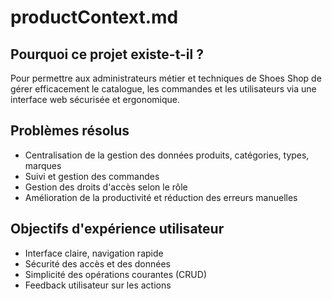 # productContext.md

## Pourquoi ce projet existe-t-il ?

Pour permettre aux administrateurs métier et techniques de Shoes Shop de gérer efficacement le catalogue, les commandes et les utilisateurs via une interface web sécurisée et ergonomique.

## Problèmes résolus

- Centralisation de la gestion des données produits, catégories, types, marques
- Suivi et gestion des commandes
- Gestion des droits d'accès selon le rôle
- Amélioration de la productivité et réduction des erreurs manuelles

## Objectifs d'expérience utilisateur

- Interface claire, navigation rapide
- Sécurité des accès et des données
- Simplicité des opérations courantes (CRUD)
- Feedback utilisateur sur les actions
